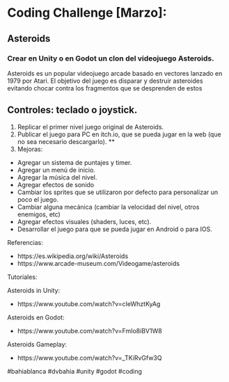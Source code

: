 <h1>Coding Challenge [Marzo]:</h1> <h2>Asteroids</h2> 

<h3>Crear en Unity o en Godot un clon del videojuego Asteroids.</h3>

<p>Asteroids es un popular videojuego arcade basado en vectores lanzado en 1979 por Atari. El objetivo del juego es disparar y destruir asteroides evitando chocar contra los fragmentos que se desprenden de estos</p>

<h2>Controles: teclado o joystick.</h2>
<ol>
  <li> Replicar el primer nivel juego original de Asteroids.</li>
  <li> Publicar el juego para PC en itch.io, que se pueda jugar en la web (que no sea necesario descargarlo). **</li>
  <li> Mejoras:</li>
</ol>
<ul>
 <li>Agregar un sistema de puntajes y timer.</li>
 <li>Agregar un menú de inicio.</li>
 <li>Agregar la música del nivel.</li>
 <li>Agregar efectos de sonido</li>
 <li>Cambiar los sprites que se utilizaron por defecto para personalizar un poco el juego.</li>
 <li>Cambiar alguna mecánica (cambiar la velocidad del nivel, otros enemigos, etc)</li>
 <li>Agregar efectos visuales (shaders, luces, etc).</li>
 <li>Desarrollar el juego para que se pueda jugar en Android o para IOS.</li>
</ul>

<p>Referencias:</p>
<ul>
  <li>
    <a>https://es.wikipedia.org/wiki/Asteroids</a>
  </li>
  <li>
    <a>https://www.arcade-museum.com/Videogame/asteroids</a>
  </li>
</ul>

<p>Tutoriales:</p>
<p>Asteroids in Unity:</p>
<ul>
  <li>
    <a>https://www.youtube.com/watch?v=cIeWhztKyAg</a>
  </li>
</ul>

<p>Asteroids en Godot:</p>
<ul>
  <li>
    <a>https://www.youtube.com/watch?v=FmIo8iBV1W8</a>
  </li>
</ul>

<p>Asteroids Gameplay:</p>
<ul>
  <li>
    <a>https://www.youtube.com/watch?v=_TKiRvGfw3Q</a>
  </li>
</ul>


<p>#bahiablanca #dvbahia #unity #godot #coding</p>
